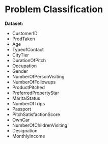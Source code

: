 # Problem Classification

**Dataset:**

* CustomerID&#x20;
* ProdTaken&#x20;
* Age&#x20;
* TypeofContact&#x20;
* CityTier&#x20;
* DurationOfPitch&#x20;
* Occupation&#x20;
* Gender&#x20;
* NumberOfPersonVisiting&#x20;
* NumberOfFollowups&#x20;
* ProductPitched&#x20;
* PreferredPropertyStar&#x20;
* MaritalStatus&#x20;
* NumberOfTrips&#x20;
* Passport&#x20;
* PitchSatisfactionScore&#x20;
* OwnCar&#x20;
* NumberOfChildrenVisiting&#x20;
* Designation&#x20;
* MonthlyIncome

